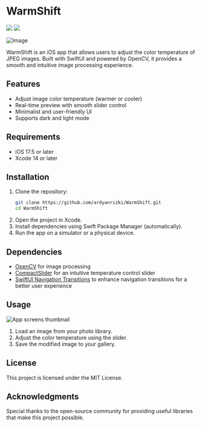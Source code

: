 # WarmShift

[![](https://img.shields.io/endpoint?url=https%3A%2F%2Fswiftpackageindex.com%2Fapi%2Fpackages%2Fdavdroman%2Fswiftui-navigation-transitions%2Fbadge%3Ftype%3Dswift-versions)](https://swiftpackageindex.com/davdroman/swiftui-navigation-transitions)
[![](https://img.shields.io/endpoint?url=https%3A%2F%2Fswiftpackageindex.com%2Fapi%2Fpackages%2Fdavdroman%2Fswiftui-navigation-transitions%2Fbadge%3Ftype%3Dplatforms)](https://swiftpackageindex.com/davdroman/swiftui-navigation-transitions)

![Image](https://github.com/user-attachments/assets/7952b95e-3978-4346-91c8-816e32b9263f)

WarmShift is an iOS app that allows users to adjust the color temperature of JPEG images. Built with SwiftUI and powered by OpenCV, it provides a smooth and intuitive image processing experience.

## Features
- Adjust image color temperature (warmer or cooler)
- Real-time preview with smooth slider control
- Minimalist and user-friendly UI
- Supports dark and light mode

## Requirements
- iOS 17.5 or later
- Xcode 14 or later

## Installation
1. Clone the repository:
   ```sh
   git clone https://github.com/ardyanrizki/WarmShift.git
   cd WarmShift
   ```
2. Open the project in Xcode.
3. Install dependencies using Swift Package Manager (automatically).
4. Run the app on a simulator or a physical device.

## Dependencies
- [OpenCV](https://opencv.org/) for image processing
- [CompactSlider](https://github.com/buh/CompactSlider) for an intuitive temperature control slider
- [SwiftUI Navigation Transitions](https://github.com/davdroman/swiftui-navigation-transitions) to enhance navigation transitions for a better user experience

## Usage
![App screens thumbnail](https://gist.github.com/user-attachments/assets/ba1cf7df-4be9-4b49-8257-6f12e5eabe18)
1. Load an image from your photo library.
2. Adjust the color temperature using the slider.
3. Save the modified image to your gallery.

## License
This project is licensed under the MIT License.

## Acknowledgments
Special thanks to the open-source community for providing useful libraries that make this project possible.

